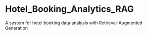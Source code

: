 # Hotel_Booking_Analytics_RAG
A system for hotel booking data analysis with Retrieval-Augmented Generation
